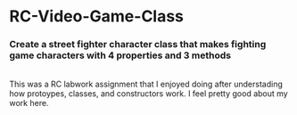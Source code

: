 # RC-Video-Game-Class

### Create a street fighter character class that makes fighting game characters with 4 properties and 3 methods

<br> This was a RC labwork assignment that I enjoyed doing after understading how protoypes, classes, and constructors work. I feel pretty good about my work here.
